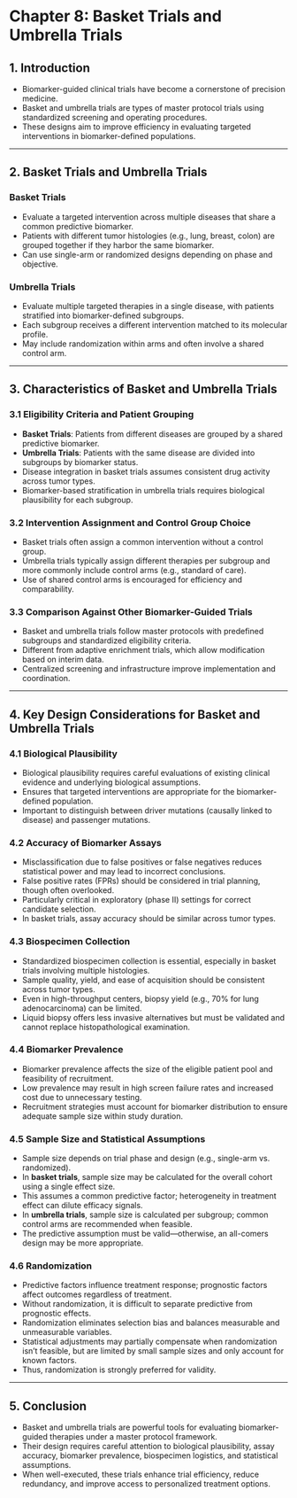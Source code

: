 # Chapter 8: Basket Trials and Umbrella Trials

## 1. Introduction

- Biomarker-guided clinical trials have become a cornerstone of precision medicine.
- Basket and umbrella trials are types of master protocol trials using standardized screening and operating procedures.
- These designs aim to improve efficiency in evaluating targeted interventions in biomarker-defined populations.

---

## 2. Basket Trials and Umbrella Trials

### Basket Trials

- Evaluate a targeted intervention across multiple diseases that share a common predictive biomarker.
- Patients with different tumor histologies (e.g., lung, breast, colon) are grouped together if they harbor the same biomarker.
- Can use single-arm or randomized designs depending on phase and objective.

### Umbrella Trials

- Evaluate multiple targeted therapies in a single disease, with patients stratified into biomarker-defined subgroups.
- Each subgroup receives a different intervention matched to its molecular profile.
- May include randomization within arms and often involve a shared control arm.

---

## 3. Characteristics of Basket and Umbrella Trials

### 3.1 Eligibility Criteria and Patient Grouping

- **Basket Trials**: Patients from different diseases are grouped by a shared predictive biomarker.
- **Umbrella Trials**: Patients with the same disease are divided into subgroups by biomarker status.
- Disease integration in basket trials assumes consistent drug activity across tumor types.
- Biomarker-based stratification in umbrella trials requires biological plausibility for each subgroup.

### 3.2 Intervention Assignment and Control Group Choice

- Basket trials often assign a common intervention without a control group.
- Umbrella trials typically assign different therapies per subgroup and more commonly include control arms (e.g., standard of care).
- Use of shared control arms is encouraged for efficiency and comparability.

### 3.3 Comparison Against Other Biomarker-Guided Trials

- Basket and umbrella trials follow master protocols with predefined subgroups and standardized eligibility criteria.
- Different from adaptive enrichment trials, which allow modification based on interim data.
- Centralized screening and infrastructure improve implementation and coordination.

---

## 4. Key Design Considerations for Basket and Umbrella Trials

### 4.1 Biological Plausibility

- Biological plausibility requires careful evaluations of existing clinical evidence and underlying biological assumptions.
- Ensures that targeted interventions are appropriate for the biomarker-defined population.
- Important to distinguish between driver mutations (causally linked to disease) and passenger mutations.

### 4.2 Accuracy of Biomarker Assays

- Misclassification due to false positives or false negatives reduces statistical power and may lead to incorrect conclusions.
- False positive rates (FPRs) should be considered in trial planning, though often overlooked.
- Particularly critical in exploratory (phase II) settings for correct candidate selection.
- In basket trials, assay accuracy should be similar across tumor types.

### 4.3 Biospecimen Collection

- Standardized biospecimen collection is essential, especially in basket trials involving multiple histologies.
- Sample quality, yield, and ease of acquisition should be consistent across tumor types.
- Even in high-throughput centers, biopsy yield (e.g., 70% for lung adenocarcinoma) can be limited.
- Liquid biopsy offers less invasive alternatives but must be validated and cannot replace histopathological examination.

### 4.4 Biomarker Prevalence

- Biomarker prevalence affects the size of the eligible patient pool and feasibility of recruitment.
- Low prevalence may result in high screen failure rates and increased cost due to unnecessary testing.
- Recruitment strategies must account for biomarker distribution to ensure adequate sample size within study duration.

### 4.5 Sample Size and Statistical Assumptions

- Sample size depends on trial phase and design (e.g., single-arm vs. randomized).
- In **basket trials**, sample size may be calculated for the overall cohort using a single effect size.
- This assumes a common predictive factor; heterogeneity in treatment effect can dilute efficacy signals.
- In **umbrella trials**, sample size is calculated per subgroup; common control arms are recommended when feasible.
- The predictive assumption must be valid—otherwise, an all-comers design may be more appropriate.

### 4.6 Randomization

- Predictive factors influence treatment response; prognostic factors affect outcomes regardless of treatment.
- Without randomization, it is difficult to separate predictive from prognostic effects.
- Randomization eliminates selection bias and balances measurable and unmeasurable variables.
- Statistical adjustments may partially compensate when randomization isn’t feasible, but are limited by small sample sizes and only account for known factors.
- Thus, randomization is strongly preferred for validity.

---

## 5. Conclusion

- Basket and umbrella trials are powerful tools for evaluating biomarker-guided therapies under a master protocol framework.
- Their design requires careful attention to biological plausibility, assay accuracy, biomarker prevalence, biospecimen logistics, and statistical assumptions.
- When well-executed, these trials enhance trial efficiency, reduce redundancy, and improve access to personalized treatment options.
